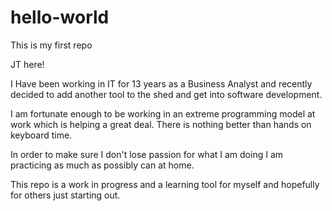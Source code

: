# hello-world
This is my first repo


JT here!  

I Have been working in IT for 13 years as a Business Analyst and recently 
decided to add another tool to the shed and get into software development.

I am fortunate enough to be working in an extreme programming model at work which is helping
a great deal.  There is nothing better than hands on keyboard time.

In order to make sure I don't lose passion for what I am doing I am practicing
as much as possibly can at home.

This repo is a work in progress and a learning tool for myself and hopefully for others
just starting out.


